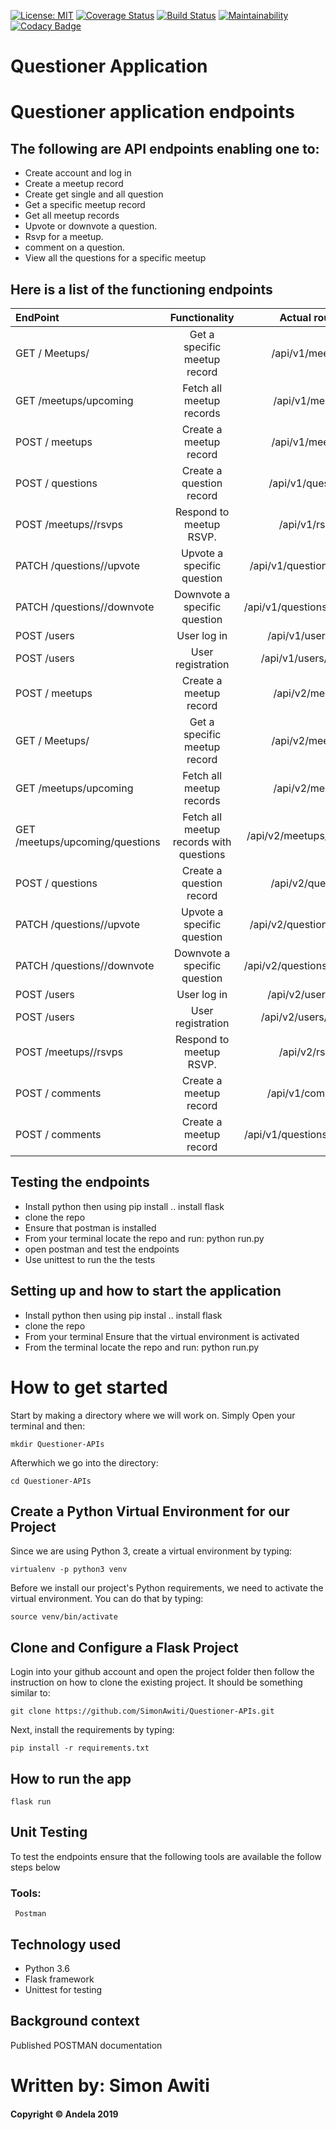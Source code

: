 [![License: MIT](https://img.shields.io/badge/License-MIT-yellow.svg)](https://opensource.org/licenses/MIT)
[![Coverage Status](https://coveralls.io/repos/github/SimonAwiti/Questioner-APIs/badge.svg?branch=develop)](https://coveralls.io/github/SimonAwiti/Questioner-APIs?branch=develop)
[![Build Status](https://travis-ci.org/SimonAwiti/Questioner-APIs.svg?branch=develop)](https://travis-ci.org/SimonAwiti/Questioner-APIs)
[![Maintainability](https://api.codeclimate.com/v1/badges/b661f5121ff42ce67210/maintainability)](https://codeclimate.com/github/SimonAwiti/Questioner-APIs/maintainability)
[![Codacy Badge](https://api.codacy.com/project/badge/Grade/6f724a002c364f729b23d069afbbe6eb)](https://www.codacy.com/app/SimonAwiti/Questioner-APIs?utm_source=github.com&amp;utm_medium=referral&amp;utm_content=SimonAwiti/Questioner-APIs&amp;utm_campaign=Badge_Grade)


# Questioner Application
# Questioner application endpoints

## The following are API endpoints enabling one to: 
* Create account and log in
* Create a meetup record
* Create get single and all question
* Get a specific meetup record
* Get all meetup records
* Upvote or downvote a question.
* Rsvp for a meetup.
* comment on a question.
* View all the questions for a specific meetup


## Here is a list of the functioning endpoints

| EndPoint                      | Functionality                    |  Actual routes                |
| :---                          |     :---:                        |    :---:              |
| GET / Meetups/ <meetupid>     | Get a specific meetup  record     |  /api/v1/meetups/<meetup-id>     |
| GET /meetups/upcoming         | Fetch all meetup records         |  /api/v1/meetups            |
| POST / meetups                | Create a meetup record           |  /api/v1/meetups/           |
| POST / questions              | Create a question record         |  /api/v1/questions/         |
|POST /meetups/<meetup-id>/rsvps|Respond to meetup RSVP.           |  /api/v1/<meetupid>rspvs/   |
|PATCH /questions/<question-id>/upvote| Upvote a specific question| /api/v1/questions/<questionid> /upvote            |
|PATCH /questions/<question-id>/downvote| Downvote a specific question|  /api/v1/questions/<questionid>/downvote             |
| POST /users                   | User log in                      |  /api/v1/users/login          |
| POST /users                   | User registration                |  /api/v1/users/register       |
| POST / meetups                | Create a meetup record           |  /api/v2/meetups              |
| GET / Meetups/ <meetupid>     | Get a specific meetup  record     |  /api/v2/meetups/<meetup-id> |
| GET /meetups/upcoming         | Fetch all meetup records         |  /api/v2/meetups              |
| GET /meetups/upcoming/questions  | Fetch all meetup records with questions        |  /api/v2/meetups/<meetupid>/questions      |
 POST / questions              | Create a question record         |  /api/v2/questions         |
 |PATCH /questions/<question-id>/upvote| Upvote a specific question| /api/v2/questions/<questionid> /upvote            |
|PATCH /questions/<question-id>/downvote| Downvote a specific question|  /api/v2/questions/<questionid>/downvote             |
| POST /users                   | User log in                      |  /api/v2/users/login          |
| POST /users                   | User registration                |  /api/v2/users/register       |
|POST /meetups/<meetup-id>/rsvps|Respond to meetup RSVP.           |  /api/v2/<meetupid>rspvs/   |
| POST / comments                | Create a meetup record           |  /api/v1/comments/           |
| POST / comments                | Create a meetup record           |  /api/v1/questions/<questionid>comments       |



## Testing the endpoints

* Install python then using pip install .. install flask
* clone the repo
* Ensure that postman is installed
* From your terminal locate the repo and run: python run.py
* open postman and test the endpoints
* Use unittest to run the the tests

## Setting up and how to start the application

* Install python then using pip instal .. install flask
* clone the repo
* From your terminal Ensure that the virtual environment is activated
* From the terminal locate the repo and run: python run.py

# How to get started

Start by making a directory where we will work on. Simply Open your terminal and then:

```
mkdir Questioner-APIs
```

Afterwhich we go into the directory:

```
cd Questioner-APIs
```

## Create a Python Virtual Environment for our Project

Since we are using Python 3, create a virtual environment by typing:

```
virtualenv -p python3 venv
```

Before we install our project's Python requirements, we need to activate the virtual environment. You can do that by typing:

```
source venv/bin/activate
```

## Clone and Configure a Flask Project

Login into your github account and open the project folder then follow the instruction on how to clone the existing project. It should be something similar to:

```
git clone https://github.com/SimonAwiti/Questioner-APIs.git
```

Next, install the requirements by typing:

```
pip install -r requirements.txt
```

## How to run the app

```
flask run
```

## Unit Testing
To test the endpoints ensure that the following tools are available the follow steps below
   ### Tools:
     Postman

## Technology used

* Python 3.6
* Flask framework
* Unittest for testing

## Background context 

Published POSTMAN documentation

# Written by: Simon Awiti
#### Copyright © Andela 2019

